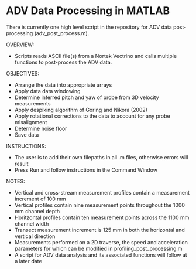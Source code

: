 # ADV Data Processing in MATLAB

There is currently one high level script in the repository for ADV data post-processing (adv_post_process.m).

OVERVIEW:
- Scripts reads ASCII file(s) from a Nortek Vectrino and calls multiple functions to post-process the ADV data.


OBJECTIVES:
- Arrange the data into appropriate arrays
- Apply data data windowing
- Determine inferred pitch and yaw of probe from 3D velocity measurements
- Apply despiking algorithm of Goring and Nikora (2002)
- Apply rotational corrections to the data to account for any probe misalignment
- Determine noise floor
- Save data


INSTRUCTIONS:
- The user is to add their own filepaths in all .m files, otherwise errors will result
- Press Run and follow instructions in the Command Window


NOTES:
- Vertical and cross-stream measurement profiles contain a measurement increment of 100 mm
- Vertical profiles contain nine measurement points throughout the 1000 mm channel depth
- Horitzontal profiles contain ten measurement points across the 1100 mm channel width
- Transect measurement increment is 125 mm in both the horizontal and vertical direction 
- Measurements performed on a 2D traverse, the speed and acceleration parameters for which can be modified in profiling_post_processing.m
- A script for ADV data analysis and its associated functions will follow at a later date

